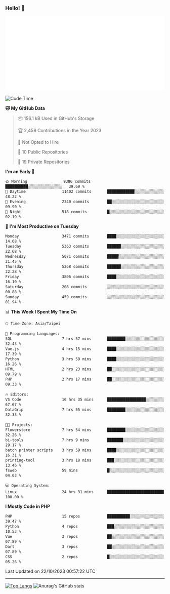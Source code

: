 ### Hello! 👋

![Metrics](/metrics.classic.svg)

<!--START_SECTION:waka-->
![Code Time](http://img.shields.io/badge/Code%20Time-717%20hrs%2049%20mins-blue)

**🐱 My GitHub Data** 

> 📦 156.1 kB Used in GitHub's Storage 
 > 
> 🏆 2,458 Contributions in the Year 2023
 > 
> 🚫 Not Opted to Hire
 > 
> 📜 10 Public Repositories 
 > 
> 🔑 19 Private Repositories 
 > 
**I'm an Early 🐤** 

```text
🌞 Morning                9386 commits        ██████████░░░░░░░░░░░░░░░   39.69 % 
🌆 Daytime                11402 commits       ████████████░░░░░░░░░░░░░   48.22 % 
🌃 Evening                2340 commits        ██░░░░░░░░░░░░░░░░░░░░░░░   09.90 % 
🌙 Night                  518 commits         █░░░░░░░░░░░░░░░░░░░░░░░░   02.19 % 
```
📅 **I'm Most Productive on Tuesday** 

```text
Monday                   3471 commits        ████░░░░░░░░░░░░░░░░░░░░░   14.68 % 
Tuesday                  5363 commits        ██████░░░░░░░░░░░░░░░░░░░   22.68 % 
Wednesday                5071 commits        █████░░░░░░░░░░░░░░░░░░░░   21.45 % 
Thursday                 5268 commits        ██████░░░░░░░░░░░░░░░░░░░   22.28 % 
Friday                   3806 commits        ████░░░░░░░░░░░░░░░░░░░░░   16.10 % 
Saturday                 208 commits         ░░░░░░░░░░░░░░░░░░░░░░░░░   00.88 % 
Sunday                   459 commits         ░░░░░░░░░░░░░░░░░░░░░░░░░   01.94 % 
```


📊 **This Week I Spent My Time On** 

```text
🕑︎ Time Zone: Asia/Taipei

💬 Programming Languages: 
SQL                      7 hrs 57 mins       ████████░░░░░░░░░░░░░░░░░   32.43 % 
Vue.js                   4 hrs 15 mins       ████░░░░░░░░░░░░░░░░░░░░░   17.39 % 
Python                   3 hrs 59 mins       ████░░░░░░░░░░░░░░░░░░░░░   16.26 % 
HTML                     2 hrs 23 mins       ██░░░░░░░░░░░░░░░░░░░░░░░   09.79 % 
PHP                      2 hrs 17 mins       ██░░░░░░░░░░░░░░░░░░░░░░░   09.33 % 

🔥 Editors: 
VS Code                  16 hrs 35 mins      █████████████████░░░░░░░░   67.67 % 
DataGrip                 7 hrs 55 mins       ████████░░░░░░░░░░░░░░░░░   32.33 % 

🐱‍💻 Projects: 
Flowerstore              7 hrs 54 mins       ████████░░░░░░░░░░░░░░░░░   32.26 % 
bi-tools                 7 hrs 9 mins        ███████░░░░░░░░░░░░░░░░░░   29.17 % 
batch printer scripts    3 hrs 59 mins       ████░░░░░░░░░░░░░░░░░░░░░   16.31 % 
printing-tool            3 hrs 18 mins       ███░░░░░░░░░░░░░░░░░░░░░░   13.46 % 
fsweb                    59 mins             █░░░░░░░░░░░░░░░░░░░░░░░░   04.03 % 

💻 Operating System: 
Linux                    24 hrs 31 mins      █████████████████████████   100.00 % 
```

**I Mostly Code in PHP** 

```text
PHP                      15 repos            ██████████░░░░░░░░░░░░░░░   39.47 % 
Python                   4 repos             ███░░░░░░░░░░░░░░░░░░░░░░   10.53 % 
Vue                      3 repos             ██░░░░░░░░░░░░░░░░░░░░░░░   07.89 % 
Dart                     3 repos             ██░░░░░░░░░░░░░░░░░░░░░░░   07.89 % 
CSS                      2 repos             █░░░░░░░░░░░░░░░░░░░░░░░░   05.26 % 
```




 Last Updated on 22/10/2023 00:57:22 UTC
<!--END_SECTION:waka-->

<hr>

<span style="display:inline-block">[![Top Langs](https://github-readme-stats.vercel.app/api/top-langs/?username=maureendadap&layout=compact&theme=transparent)](https://github.com/anuraghazra/github-readme-stats)</span>
<span style="display:inline-block">![Anurag's GitHub stats](https://github-readme-stats.vercel.app/api?username=maureendadap&show_icons=true&theme=transparent&count_private=true)</span>

<!--
**MaureenDadap/maureendadap** is a ✨ _special_ ✨ repository because its `README.md` (this file) appears on your GitHub profile.

Here are some ideas to get you started:

- 🔭 I’m currently working on ...
- 🌱 I’m currently learning ...
- 👯 I’m looking to collaborate on ...
- 🤔 I’m looking for help with ...
- 💬 Ask me about ...
- 📫 How to reach me: ...
- 😄 Pronouns: ...
- ⚡ Fun fact: ...
-->
